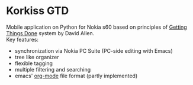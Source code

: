 # Korkiss GTD #
Mobile application on Python for Nokia s60 based on principles of [Getting Things Done](http://en.wikipedia.org/wiki/Getting_Things_Done) system by David Allen.<br>
Key features:<br>
<ul><li>synchronization via Nokia PC Suite (PC-side editing with Emacs)<br>
</li><li>tree like organizer<br>
</li><li>flexible tagging<br>
</li><li>multiple filtering and searching<br>
</li><li>emacs' <a href='http://orgmode.org/'>org-mode</a> file format (partly implemented)